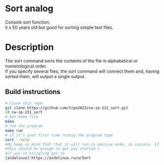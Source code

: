 # Sort analog 

Console sort function.</br> 
it s 50 years old but good for sorting simple text files. </br>

# Description

The sort command sorts the contents of the file in alphabetical or numerological order.</br>
If you specify several files, the sort command will connect them and, having sorted them, will output a single output.</br>


## Build instructions
```sh
# Clone this repo
git clone https://github.com/trpo2023/cw-ip-211_sort.git
cd cw-ip-211_sort
# Run make file
make
# run the program
make run
# if it`s your first time runnig the program type
sort --help
#do keep in mind that that it will run in passive mode, in console. If you want to stop program, press ctrl+c
#this should be enough to get you started )
#if you`re strugling got to 
[aidalinux]:https://aidalinux.ru/w/Sort
```
